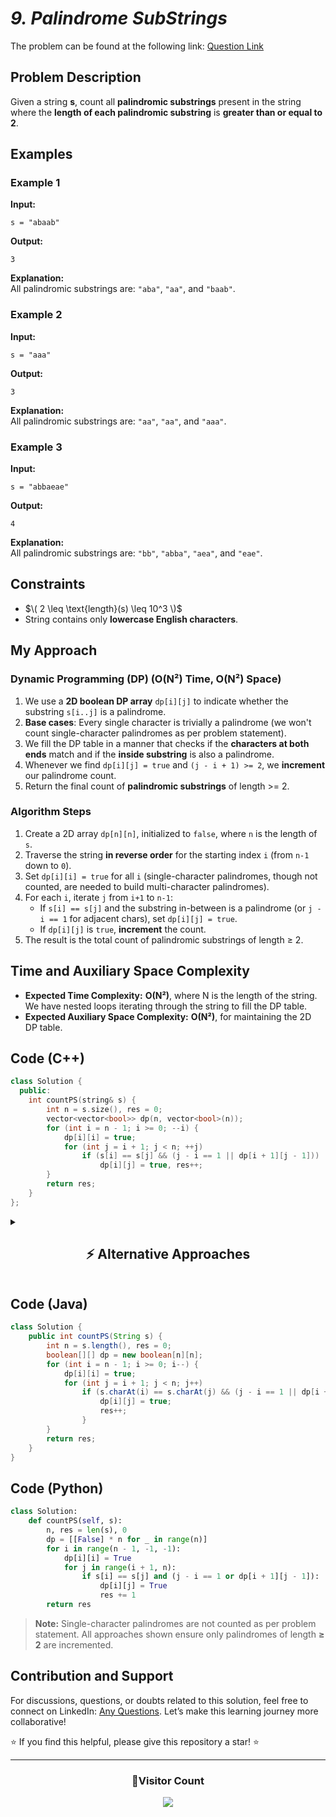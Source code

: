 # *9. Palindrome SubStrings*

The problem can be found at the following link: [Question Link](https://www.geeksforgeeks.org/problems/count-palindrome-sub-strings-of-a-string0652/1)

## **Problem Description**

Given a string **s**, count all **palindromic substrings** present in the string where the **length of each palindromic substring** is **greater than or equal to 2**.

## **Examples**

### **Example 1**  
**Input:**  
```
s = "abaab"
```
**Output:**  
```
3
```
**Explanation:**  
All palindromic substrings are: `"aba"`, `"aa"`, and `"baab"`.

### **Example 2**  
**Input:**  
```
s = "aaa"
```
**Output:**  
```
3
```
**Explanation:**  
All palindromic substrings are: `"aa"`, `"aa"`, and `"aaa"`.

### **Example 3**  
**Input:**  
```
s = "abbaeae"
```
**Output:**  
```
4
```
**Explanation:**  
All palindromic substrings are: `"bb"`, `"abba"`, `"aea"`, and `"eae"`.

## **Constraints**
- $\( 2 \leq \text{length}(s) \leq 10^3 \)$
- String contains only **lowercase English characters**.


## **My Approach**

### **Dynamic Programming (DP) (O(N²) Time, O(N²) Space)**

1. We use a **2D boolean DP array** `dp[i][j]` to indicate whether the substring `s[i..j]` is a palindrome.
2. **Base cases**: Every single character is trivially a palindrome (we won't count single-character palindromes as per problem statement).  
3. We fill the DP table in a manner that checks if the **characters at both ends** match and if the **inside substring** is also a palindrome.
4. Whenever we find `dp[i][j] = true` and `(j - i + 1) >= 2`, we **increment** our palindrome count.
5. Return the final count of **palindromic substrings** of length >= 2.

### **Algorithm Steps**  
1. Create a 2D array `dp[n][n]`, initialized to `false`, where `n` is the length of `s`.  
2. Traverse the string **in reverse order** for the starting index `i` (from `n-1` down to `0`).  
3. Set `dp[i][i] = true` for all `i` (single-character palindromes, though not counted, are needed to build multi-character palindromes).  
4. For each `i`, iterate `j` from `i+1` to `n-1`:  
   - If `s[i] == s[j]` and the substring in-between is a palindrome (or `j - i == 1` for adjacent chars), set `dp[i][j] = true`.  
   - If `dp[i][j]` is `true`, **increment** the count.  
5. The result is the total count of palindromic substrings of length ≥ 2.


## **Time and Auxiliary Space Complexity**  

- **Expected Time Complexity:** **O(N²)**, where N is the length of the string. We have nested loops iterating through the string to fill the DP table.  
- **Expected Auxiliary Space Complexity:** **O(N²)**, for maintaining the 2D DP table.


## **Code (C++)**

```cpp
class Solution {
  public:
    int countPS(string& s) {
        int n = s.size(), res = 0;
        vector<vector<bool>> dp(n, vector<bool>(n));
        for (int i = n - 1; i >= 0; --i) {
            dp[i][i] = true;
            for (int j = i + 1; j < n; ++j)
                if (s[i] == s[j] && (j - i == 1 || dp[i + 1][j - 1]))
                    dp[i][j] = true, res++;
        }
        return res;
    }
};
```

<details>
  <summary><h2 align="center">⚡ Alternative Approaches</h2></summary>

## **1️⃣ Expand Around Center (O(N²) Time, O(1) Space)**

**Idea:**  
- Treat each index (and index gap) as a potential palindrome center.  
- Expand outward while the characters match.  
- Count palindromic substrings of length ≥ 2.

```cpp
class Solution {
public:
    int countPS(string& s) {
        int n = s.size(), res = 0;
        for (int i = 0; i < n; ++i) {
            for (int l = i, r = i; l >= 0 && r < n && s[l] == s[r]; --l, ++r) res++;
            for (int l = i, r = i + 1; l >= 0 && r < n && s[l] == s[r]; --l, ++r) res++;
        }
        return res - n;
    }
};
```
🔹 **No extra space needed**  
🔹 **Simple to implement**  

## **Code (Java)**  

```java
class Solution {
    public int countPS(String s) {
        int n = s.length(), res = 0;
        for (int i = 0; i < n; i++) {
            for (int l = i, r = i; l >= 0 && r < n && s.charAt(l) == s.charAt(r); l--, r++) res++;
            for (int l = i, r = i + 1; l >= 0 && r < n && s.charAt(l) == s.charAt(r); l--, r++) res++;
        }
        return res - n;
    }
}
```


## **Code (Python)**  
```python
class Solution:
    def countPS(self, s):
        n, res = len(s), 0
        for i in range(n):
            l, r = i, i
            while l >= 0 and r < n and s[l] == s[r]: res += 1; l -= 1; r += 1
            l, r = i, i + 1
            while l >= 0 and r < n and s[l] == s[r]: res += 1; l -= 1; r += 1
        return res - n
```


## **2️⃣ Manacher’s Algorithm (O(N) Time, O(N) Space)**

**Idea:**  
- Transform string into a format with separators (e.g., `#a#b#a#b#`).  
- Use Manacher’s algorithm to find palindromes in `O(N)`.  
- Count palindromes of length ≥ 2 from the computed radius array.

```cpp
class Solution {
public:
    int countPS(string s) {
        string t = "#";
        for (char c : s) t += c + string("#");
        int n = t.size(), res = 0;
        vector<int> p(n, 0);
        int c = 0, r = 0;

        for (int i = 1; i < n - 1; i++) {
            int mirr = 2 * c - i;
            if (i < r) p[i] = min(r - i, p[mirr]);

            while (i + p[i] + 1 < n && i - p[i] - 1 >= 0 && t[i + p[i] + 1] == t[i - p[i] - 1]) 
                p[i]++;

            if (i + p[i] > r) {
                c = i;
                r = i + p[i];
            }

            res += (p[i] / 2);
        }

        return res;
    }
};
```
🔹 **Fastest for large `N`**  
🔹 **Trickier to implement**  

## **📊 Comparison of Approaches**  

| **Approach**                  | ⏱️ **Time Complexity** | 🗂️ **Space Complexity** | ✅ **Pros**                            | ⚠️ **Cons**                            |
|-------------------------------|------------------------|-------------------------|----------------------------------------|-----------------------------------------|
| **Dynamic Programming (DP)**   | 🟡 O(N²)               | 🟡 O(N²)                | Reliable and efficient for mid-size N  | Requires 2D DP table                    |
| **Expand Around Center**       | 🟡 O(N²)               | 🟢 O(1)                 | Simple and space-efficient             | Slower for very large `N`               |
| **Manacher’s Algorithm**       | 🟢 O(N)                | 🟡 O(N)                 | Fastest for `N > 10⁵`                 | Complex to implement                    |



## 💡 **Best Choice?**  
- ✅ **For simplicity:** Use **Expand Around Center**.  
- ✅ **For optimal runtime on large inputs:** Use **Manacher’s Algorithm**.  
- ✅ **For learning DP concepts:** Use the **Dynamic Programming** approach.  

</details>


## **Code (Java)**  

```java
class Solution {
    public int countPS(String s) {
        int n = s.length(), res = 0;
        boolean[][] dp = new boolean[n][n];
        for (int i = n - 1; i >= 0; i--) {
            dp[i][i] = true;
            for (int j = i + 1; j < n; j++)
                if (s.charAt(i) == s.charAt(j) && (j - i == 1 || dp[i + 1][j - 1])) {
                    dp[i][j] = true;
                    res++;
                }
        }
        return res;
    }
}
```


## **Code (Python)**  
```python
class Solution:
    def countPS(self, s):
        n, res = len(s), 0
        dp = [[False] * n for _ in range(n)]
        for i in range(n - 1, -1, -1):
            dp[i][i] = True
            for j in range(i + 1, n):
                if s[i] == s[j] and (j - i == 1 or dp[i + 1][j - 1]):
                    dp[i][j] = True
                    res += 1
        return res
```


> **Note:** Single-character palindromes are not counted as per problem statement. All approaches shown ensure only palindromes of length **≥ 2** are incremented.

## **Contribution and Support**  

For discussions, questions, or doubts related to this solution, feel free to connect on LinkedIn: [Any Questions](https://www.linkedin.com/in/het-patel-8b110525a/). Let’s make this learning journey more collaborative!

⭐ If you find this helpful, please give this repository a star! ⭐

---

<div align="center">
  <h3><b>📍Visitor Count</b></h3>
</div>

<p align="center">
  <img src="https://profile-counter.glitch.me/Hunterdii/count.svg" />
</p>
